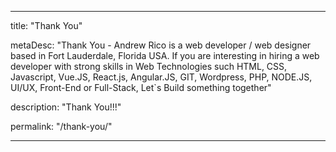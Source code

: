 ---

title: "Thank You"

metaDesc: "Thank You - Andrew Rico is a web developer / web designer based in Fort Lauderdale, Florida USA. If you are interesting in hiring a web developer with strong skills in Web Technologies such HTML, CSS, Javascript, Vue.JS, React.js, Angular.JS, GIT, Wordpress, PHP, NODE.JS, UI/UX, Front-End or Full-Stack, Let`s Build something together"

description: "Thank You!!!"

permalink: "/thank-you/"

---